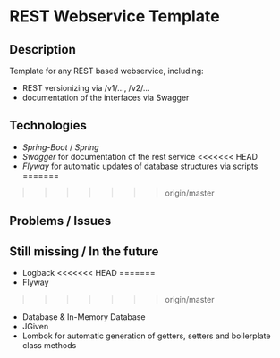 # REST Webservice Template

## Description

Template for any REST based webservice, including:
* REST versionizing via /v1/..., /v2/...
* documentation of the interfaces via Swagger

## Technologies

* _Spring-Boot_ / _Spring_
* _Swagger_ for documentation of the rest service
<<<<<<< HEAD
* _Flyway_ for automatic updates of database structures via scripts
=======
>>>>>>> origin/master

## Problems / Issues

## Still missing / In the future

* Logback
<<<<<<< HEAD
=======
* Flyway
>>>>>>> origin/master
* Database & In-Memory Database
* JGiven
* Lombok for automatic generation of getters, setters and boilerplate class methods